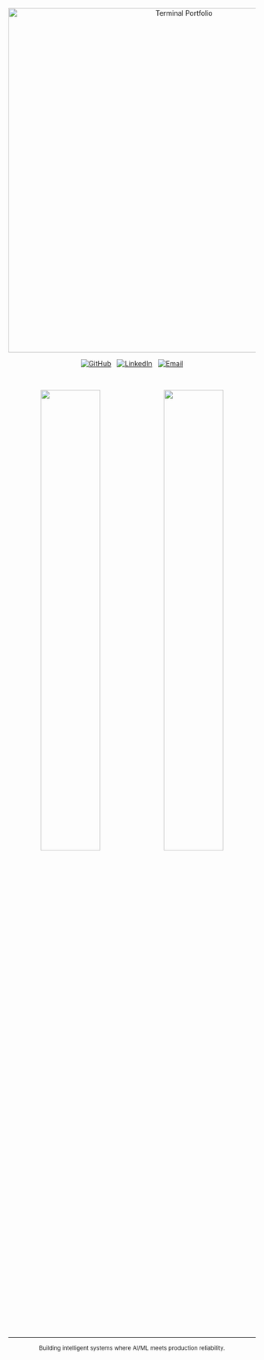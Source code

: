 <p align="center">
  <img src="./terminal.gif" alt="Terminal Portfolio" width="700">
</p>

<p align="center">
  <a href="https://github.com/Rajatsingh94"><img alt="GitHub" src="https://img.shields.io/badge/-GitHub-181717?style=flat&logo=github"></a>
  &nbsp;
  <a href="https://www.linkedin.com/in/rajatsingh94"><img alt="LinkedIn" src="https://img.shields.io/badge/-LinkedIn-0A66C2?style=flat&logo=linkedin&logoColor=white"></a>
  &nbsp;
  <a href="mailto:rajat94.singh@gmail.com"><img alt="Email" src="https://img.shields.io/badge/-Email-D14836?style=flat&logo=gmail&logoColor=white"></a>
</p>

<br>

<p align="center">
  <img src="https://github-readme-stats.vercel.app/api?username=Rajatsingh94&show_icons=true&theme=dark&hide_border=true&bg_color=00000000&text_color=777&title_color=fff&icon_color=fff" width="49%">
  <img src="https://github-readme-streak-stats.herokuapp.com/?user=Rajatsingh94&theme=dark&hide_border=true&background=00000000&stroke=777&ring=fff&fire=fff&currStreakLabel=fff" width="49%">
</p>

---

<p align="center">
  <sub>Building intelligent systems where AI/ML meets production reliability.</sub>
</p>
